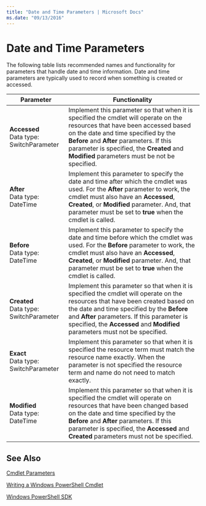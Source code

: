 ```yaml
---
title: "Date and Time Parameters | Microsoft Docs"
ms.date: "09/13/2016"
---
```

# Date and Time Parameters

The following table lists recommended names and functionality for parameters that handle date and time information. Date and time parameters are typically used to record when something is created or accessed.

|Parameter|Functionality|
|---|---|
|**Accessed**<br>Data type: SwitchParameter|Implement this parameter so that when it is specified the cmdlet will operate on the resources that have been accessed based on the date and time specified by the **Before** and **After** parameters. If this parameter is specified, the **Created** and **Modified** parameters must be not be specified.|
|**After**<br>Data type: DateTime|Implement this parameter to specify the date and time after which the cmdlet was used. For the **After** parameter to work, the cmdlet must also have an **Accessed**, **Created**, or **Modified** parameter. And, that parameter must be set to **true** when the cmdlet is called.|
|**Before**<br>Data type: DateTime|Implement this parameter to specify the date and time before which the cmdlet was used. For the **Before** parameter to work, the cmdlet must also have an **Accessed**, **Created**, or **Modified** parameter. And, that parameter must be set to **true** when the cmdlet is called.|
|**Created**<br>Data type: SwitchParameter|Implement this parameter so that when it is specified the cmdlet will operate on the resources that have been created based on the date and time specified by the **Before** and **After** parameters. If this parameter is specified, the **Accessed** and **Modified** parameters must not be specified.|
|**Exact**<br>Data type: SwitchParameter|Implement this parameter so that when it is specified the resource term must match the resource name exactly. When the parameter is not specified the resource term and name do not need to match exactly.|
|**Modified**<br>Data type: DateTime|Implement this parameter so that when it is specified the cmdlet will operate on resources that have been changed based on the date and time specified by the **Before** and **After** parameters. If this parameter is specified, the **Accessed** and **Created** parameters must not be specified.|
## See Also

[Cmdlet Parameters](./cmdlet-parameters.md)

[Writing a Windows PowerShell Cmdlet](./writing-a-windows-powershell-cmdlet.md)

[Windows PowerShell SDK](../windows-powershell-reference.md)
